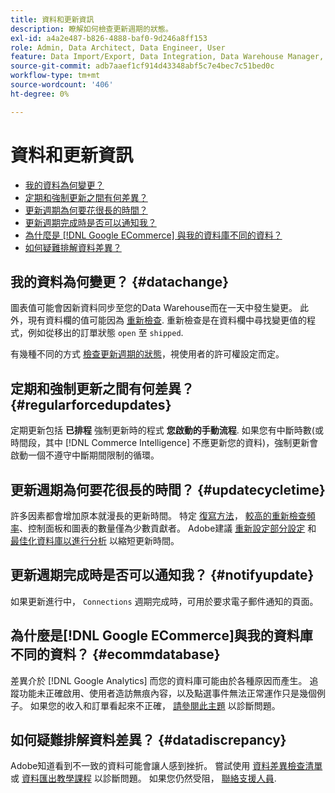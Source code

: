 ```yaml
---
title: 資料和更新資訊
description: 瞭解如何檢查更新週期的狀態。
exl-id: a4a2e487-b826-4888-baf0-9d246a8ff153
role: Admin, Data Architect, Data Engineer, User
feature: Data Import/Export, Data Integration, Data Warehouse Manager, Commerce Tables
source-git-commit: adb7aaef1cf914d43348abf5c7e4bec7c51bed0c
workflow-type: tm+mt
source-wordcount: '406'
ht-degree: 0%

---
```


# 資料和更新資訊

* [我的資料為何變更？](#datachange)
* [定期和強制更新之間有何差異？](#regularforcedupdates)
* [更新週期為何要花很長的時間？](#updatecycletime)
* [更新週期完成時是否可以通知我？](#notifyupdate)
* [為什麼是 [!DNL Google ECommerce] 與我的資料庫不同的資料？](#ecommdatabase)
* [如何疑難排解資料差異？](#datadiscrepancy)

## 我的資料為何變更？ {#datachange}

圖表值可能會因新資料同步至您的Data Warehouse而在一天中發生變更。 此外，現有資料欄的值可能因為 [重新檢查](../data-warehouse-mgr/cfg-data-rechecks.md). 重新檢查是在資料欄中尋找變更值的程式，例如從移出的訂單狀態 `open` 至 `shipped`.

有幾種不同的方式 [檢查更新週期的狀態](../../best-practices/check-update-cycle.md)，視使用者的許可權設定而定。

## 定期和強制更新之間有何差異？ {#regularforcedupdates}

定期更新包括 **已排程** 強制更新時的程式 **您啟動的手動流程**. 如果您有中斷時數(或時間段，其中 [!DNL Commerce Intelligence] 不應更新您的資料)，強制更新會啟動一個不遵守中斷期間限制的循環。

## 更新週期為何要花很長的時間？ {#updatecycletime}

許多因素都會增加原本就漫長的更新時間。 特定 [復寫方法](../data-warehouse-mgr/cfg-replication-methods.md)， [較高的重新檢查頻率](../data-warehouse-mgr/cfg-data-rechecks.md)、控制面板和圖表的數量僅為少數貢獻者。 Adobe建議 [重新設定部分設定](../../best-practices/reduce-update-cycle-time.md) 和 [最佳化資料庫以進行分析](../../best-practices/opt-db-analysis.md) 以縮短更新時間。

## 更新週期完成時是否可以通知我？ {#notifyupdate}

如果更新進行中， `Connections` 週期完成時，可用於要求電子郵件通知的頁面。

## 為什麼是[!DNL Google ECommerce]與我的資料庫不同的資料？ {#ecommdatabase}

差異介於 [!DNL Google Analytics] 而您的資料庫可能由於各種原因而產生。 追蹤功能未正確啟用、使用者造訪無痕內容，以及點選事件無法正常運作只是幾個例子。 如果您的收入和訂單看起來不正確， [請參閱此主題](https://experienceleague.adobe.com/docs/commerce-knowledge-base/kb/troubleshooting/miscellaneous/diagnosing-google-ecommerce-revenue-discrepancies.html) 以診斷問題。

## 如何疑難排解資料差異？ {#datadiscrepancy}

Adobe知道看到不一致的資料可能會讓人感到挫折。 嘗試使用 [資料差異檢查清單](https://experienceleague.adobe.com/docs/commerce-knowledge-base/kb/troubleshooting/miscellaneous/diagnosing-a-data-discrepancy.html) 或 [資料匯出教學課程](https://experienceleague.adobe.com/docs/commerce-knowledge-base/kb/troubleshooting/miscellaneous/using-data-exports-to-pinpoint-discrepancies.html) 以診斷問題。 如果您仍然受阻， [聯絡支援人員](https://experienceleague.adobe.com/docs/commerce-knowledge-base/kb/troubleshooting/miscellaneous/mbi-service-policies.html).
